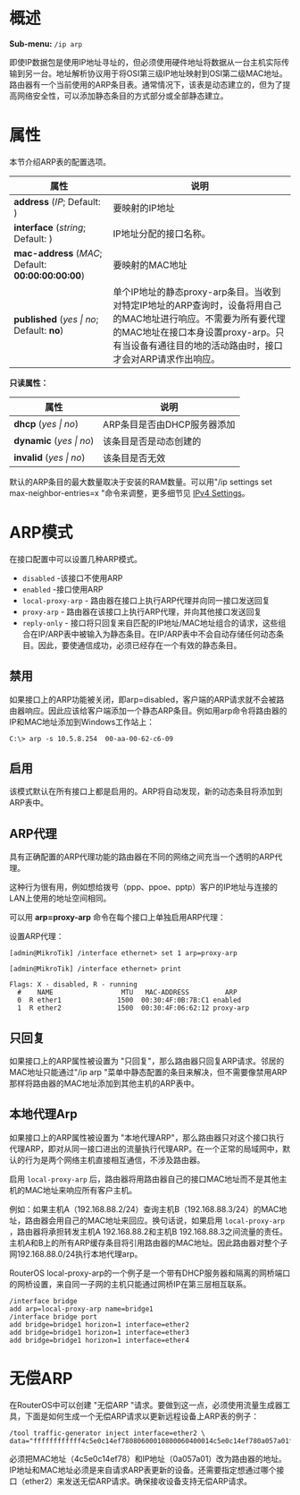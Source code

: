 # 概述

**Sub-menu:** `/ip arp`

即使IP数据包是使用IP地址寻址的，但必须使用硬件地址将数据从一台主机实际传输到另一台。地址解析协议用于将OSI第三级IP地址映射到OSI第二级MAC地址。路由器有一个当前使用的ARP条目表。通常情况下，该表是动态建立的，但为了提高网络安全性，可以添加静态条目的方式部分或全部静态建立。

# 属性

本节介绍ARP表的配置选项。

| 属性                                                 | 说明                                                                                                                                                                                                             |
| ---------------------------------------------------- | ---------------------------------------------------------------------------------------------------------------------------------------------------------------------------------------------------------------- |
| **address** (_IP_; Default: )                        | 要映射的IP地址                                                                                                                                                                                                   |
| **interface** (_string_; Default: )                  | IP地址分配的接口名称。                                                                                                                                                                                           |
| **mac-address** (_MAC_; Default: **00:00:00:00:00**) | 要映射的MAC地址                                                                                                                                                                                                  |
| **published** (_yes \| no_; Default: **no**)         | 单个IP地址的静态proxy-arp条目。当收到对特定IP地址的ARP查询时，设备将用自己的MAC地址进行响应。不需要为所有要代理的MAC地址在接口本身设置proxy-arp。只有当设备有通往目的地的活动路由时，接口才会对ARP请求作出响应。 |

  
**只读属性：**

| 属性                      | 说明                        |
| ------------------------- | --------------------------- |
| **dhcp** (_yes \| no_)    | ARP条目是否由DHCP服务器添加 |
| **dynamic** (_yes \| no_) | 该条目是否是动态创建的      |
| **invalid** (_yes \| no_) | 该条目是否无效              |

默认的ARP条目的最大数量取决于安装的RAM数量。可以用"/ip settings set max-neighbor-entries=x "命令来调整，更多细节见 [IPv4 Settings](https://help.mikrotik.com/docs/display/ROS/IP+Settings#IPSettings-IPv4Settings)。

# ARP模式

在接口配置中可以设置几种ARP模式。

- `disabled` -该接口不使用ARP
- `enabled` -接口使用ARP
- `local-proxy-arp` - 路由器在接口上执行ARP代理并向同一接口发送回复
- `proxy-arp` - 路由器在该接口上执行ARP代理，并向其他接口发送回复
- `reply-only` - 接口将只回复来自匹配的IP地址/MAC地址组合的请求，这些组合在IP/ARP表中被输入为静态条目。在IP/ARP表中不会自动存储任何动态条目。因此，要使通信成功，必须已经存在一个有效的静态条目。

## 禁用

如果接口上的ARP功能被关闭，即arp=disabled，客户端的ARP请求就不会被路由器响应。因此应该给客户端添加一个静态ARP条目。例如用arp命令将路由器的IP和MAC地址添加到Windows工作站上：

`C:\> arp -s 10.5.8.254  00-aa-00-62-c6-09`

## 启用

该模式默认在所有接口上都是启用的。ARP将自动发现，新的动态条目将添加到ARP表中。

## ARP代理

具有正确配置的ARP代理功能的路由器在不同的网络之间充当一个透明的ARP代理。

这种行为很有用，例如想给拨号（ppp、ppoe、pptp）客户的IP地址与连接的LAN上使用的地址空间相同。

可以用 **arp=proxy-arp** 命令在每个接口上单独启用ARP代理：

设置ARP代理：

```shell
[admin@MikroTik] /interface ethernet> set 1 arp=proxy-arp
 
[admin@MikroTik] /interface ethernet> print
 
Flags: X - disabled, R - running
  #    NAME                 MTU   MAC-ADDRESS         ARP
  0  R ether1              1500  00:30:4F:0B:7B:C1 enabled
  1  R ether2              1500  00:30:4F:06:62:12 proxy-arp
```

## 只回复

如果接口上的ARP属性被设置为 "只回复"，那么路由器只回复ARP请求。邻居的MAC地址只能通过"/ip arp "菜单中静态配置的条目来解决，但不需要像禁用ARP那样将路由器的MAC地址添加到其他主机的ARP表中。

## 本地代理Arp

如果接口上的ARP属性被设置为 "本地代理ARP"，那么路由器只对这个接口执行代理ARP，即对从同一接口进出的流量执行代理ARP。在一个正常的局域网中，默认的行为是两个网络主机直接相互通信，不涉及路由器。

启用 `local-proxy-arp` 后，路由器将用路由器自己的接口MAC地址而不是其他主机的MAC地址来响应所有客户主机。

例如：如果主机A（192.168.88.2/24）查询主机B（192.168.88.3/24）的MAC地址，路由器会用自己的MAC地址来回应。换句话说，如果启用 `local-proxy-arp` ，路由器将承担转发主机A 192.168.88.2和主机B 192.168.88.3之间流量的责任。主机A和B上的所有ARP缓存条目将引用路由器的MAC地址。因此路由器对整个子网192.168.88.0/24执行本地代理arp。

RouterOS local-proxy-arp的一个例子是一个带有DHCP服务器和隔离的网桥端口的网桥设置，来自同一子网的主机只能通过网桥IP在第三层相互联系。

```shell
/interface bridge
add arp=local-proxy-arp name=bridge1
/interface bridge port
add bridge=bridge1 horizon=1 interface=ether2
add bridge=bridge1 horizon=1 interface=ether3
add bridge=bridge1 horizon=1 interface=ether4
```

# 无偿ARP

在RouterOS中可以创建 "无偿ARP "请求。要做到这一点，必须使用流量生成器工具，下面是如何生成一个无偿ARP请求以更新远程设备上ARP表的例子：

```shell
/tool traffic-generator inject interface=ether2 \
data="ffffffffffff4c5e0c14ef78080600010800060400014c5e0c14ef780a057a01ffffffffffff0a057a01000000000000000000000000000000000000"
```

必须把MAC地址（4c5e0c14ef78）和IP地址（0a057a01）改为路由器的地址。IP地址和MAC地址必须是来自请求ARP表更新的设备。还需要指定想通过哪个接口（ether2）来发送无偿ARP请求。确保接收设备支持无偿ARP请求。